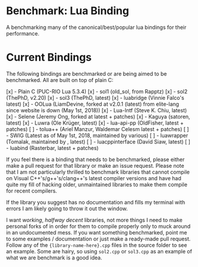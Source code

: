 # Benchmark: Lua Binding

A benchmarking many of the canonical/best/popular lua bindings for their performance.

# Current Bindings

The following bindings are benchmarked or are being aimed to be benchmarked. All are built on top of plain C:

[x] - Plain C (PUC-RIO Lua 5.3.4)
[x] - sol1 (old_sol, from Rapptz)
[x] - sol2 (ThePhD, v2.20)
[x] - sol3 (ThePhD, latest)
[x] - luabridge (Vinnie Falco's latest)
[x] - OOLua (LiamDevine, forked at v2.0.1 (latest) from elite-lang since website is down (May 1st, 2018))
[x] - Lua-Intf (Steve K. Chiu, latest)
[x] - Selene (Jeremy Ong, forked at latest + patches)
[x] - Kaguya (satoren, latest)
[x] - Luwra (Ole Krüger, latest)
[x] - lua-api-pp (OldFisher, latest + patches)
[ ] - tolua++ (Ariel Manzur, Waldemar Celesm latest + patches)
[ ] - SWIG (Latest as of May 1st, 2018, maintained by various)
[ ] - luawrapper (Tomalak, maintained by , latest)
[ ] - luacppinterface (David Siaw, latest)
[ ] - luabind (Rasterbar, latest + patches)

If you feel there is a binding that needs to be benchmarked, please either make a pull request for that library or make an issue request. Please note that I am not particularly thrilled to benchmark libraries that cannot compile on Visual C++'s/g++'s/clang++'s latest compiler versions and have had quite my fill of hacking older, unmaintained libraries to make them compile for recent compilers.

If the library you suggest has no documentation and fills my terminal with errors I am likely going to throw it out the window.

I want _working_, _halfway decent_ libraries, not more things I need to make personal forks of in order for them to compile properly only to muck around in an undocumented mess. If you want something benchmarked, point me to some examples / documentation or just make a ready-made pull request. Follow any of the `{library-name-here}.cpp` files in the source folder to see an example. Some are hairy, so using `sol2.cpp` or `sol3.cpp` as an example of what we are benchmark is a good idea.
